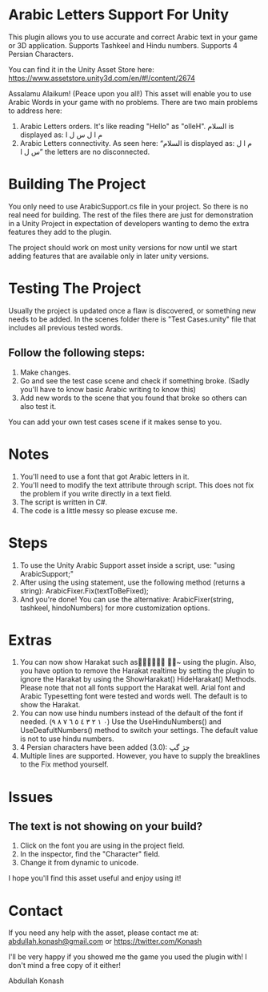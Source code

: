 # Arabic Letters Support For Unity
This plugin allows you to use accurate and correct Arabic text in your game or 3D application. Supports Tashkeel and Hindu numbers. Supports 4 Persian Characters.

You can find it in the Unity Asset Store here: https://www.assetstore.unity3d.com/en/#!/content/2674

Assalamu Alaikum! (Peace upon you all!)
This asset will enable you to use Arabic Words in your game with no problems. 
There are two main problems to address here:
1.	Arabic Letters orders. It's like reading "Hello" as "olleH".
السلام  is displayed as:  م ا ل س ل ا
2.	Arabic Letters connectivity. As seen here: “السلام  is displayed as:  م ا ل س ل ا” the letters are no disconnected.

# Building The Project
You only need to use ArabicSupport.cs file in your project. So there is no real need for building. The rest of the files there are just for demonstration in a Unity Project in expectation of developers wanting to demo the extra features they add to the plugin.

The project should work on most unity versions for now until we start adding features that are available only in later unity versions.

# Testing The Project
Usually the project is updated once a flaw is discovered, or something new needs to be added.
In the scenes folder there is "Test Cases.unity" file that includes all previous tested words. 
## Follow the following steps:
1. Make changes.
2. Go and see the test case scene and check if something broke. (Sadly you'll have to know basic Arabic writing to know this)
3. Add new words to the scene that you found that broke so others can also test it.

You can add your own test cases scene if it makes sense to you.

# Notes
1.	You'll need to use a font that got Arabic letters in it.
2.	You'll need to modify the text attribute through script. This does not fix the problem if you write directly in a text field.
3.	The script is written in C#.
4.	The code is a little messy so please excuse me.

# Steps
1.	To use the Unity Arabic Support asset inside a script, use: "using ArabicSupport;"
2.	After using the using statement, use the following method (returns a string):	ArabicFixer.Fix(textToBeFixed);
3.	And you're done! You can use the alternative: ArabicFixer(string, tashkeel, hindoNumbers) for more customization options.

# Extras
1.	You can now show Harakat such as ًٌٍَُِ~ّْ using the plugin. Also, you have option to remove the Harakat realtime by setting the plugin to ignore the Harakat by using the ShowHarakat() HideHarakat() Methods. Please note that not all fonts support the Harakat well. Arial font and Arabic Typesetting font were tested and words well. The default is to show the Harakat.
2.	You can now use hindu numbers instead of the default of the font if needed. (٠	١	٢	٣	٤	٥	٦	٧	٨	٩) Use the UseHinduNumbers() and UseDeafultNumbers() method to switch your settings. The default value is not to use hindu numbers.
3.	4 Persian characters have been added (3.0): چژ گپ
4. Multiple lines are supported. However, you have to supply the breaklines to the Fix method yourself.

# Issues
## The text is not showing on your build?
1. Click on the font you are using in the project field.
2. In the inspector, find the "Character" field.
3. Change it from dynamic to unicode.

I hope you'll find this asset useful and enjoy using it!

# Contact
If you need any help with the asset, please contact me at: abdullah.konash@gmail.com or https://twitter.com/Konash

I'll be very happy if you showed me the game you used the plugin with! I don't mind a free copy of it either! 

Abdullah Konash

